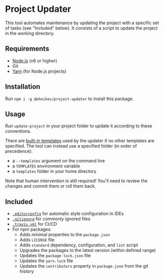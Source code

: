 # Project Updater

This tool automates maintenance by updating the project with a specific set of tasks (see "Included" below). It consists of a script to update the project in the working directory.

## Requirements

* [Node.js](https://nodejs.org/) (v6 or higher)
* Git
* [Yarn](https://yarnpkg.com/) (for Node.js projects)

## Installation

Run `npm i -g @eheikes/project-updater` to install this package.

## Usage

Run `update-project` in your project folder to update it according to these conventions.

There are [built-in templates](templates) used by the updater if no other templates are specified. The tool can instead use a specified folder (in order of precedence):

* a `--templates` argument on the command line
* a `TEMPLATES` environment variable
* a `templates` folder in your home directory

Note that human intervention is still required! You'll need to review the changes and commit them or roll them back.

## Included

* [`.editorconfig`](templates/editorconfig) for automatic style configuration in IDEs
* [`.gitignore`](templates/gitignore) for commonly ignored files
* [`.travis.yml`](templates/travis.yml) for CI/CD
* For npm packages:
  * Adds minimal properties to the `package.json`
  * Adds `LICENSE` file
  * Adds `standard` dependency, configuration, and `lint` script
  * Upgrades the packages to the latest version (within defined range)
  * Updates the `package-lock.json` file
  * Updates the `yarn.lock` file
  * Updates the `contributors` property in `package.json` from the git history
